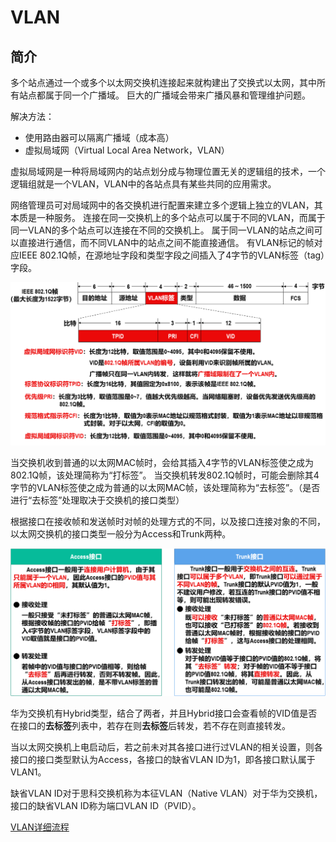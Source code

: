 # VLAN

## 简介

多个站点通过一个或多个以太网交换机连接起来就构建出了交换式以太网，其中所有站点都属于同一个广播域。
巨大的广播域会带来广播风暴和管理维护问题。

解决方法：

* 使用路由器可以隔离广播域（成本高）
* 虚拟局域网（Virtual Local Area Network，VLAN）

虚拟局域网是一种将局域网内的站点划分成与物理位置无关的逻辑组的技术，一个逻辑组就是一个VLAN，VLAN中的各站点具有某些共同的应用需求。

网络管理员可对局域网中的各交换机进行配置来建立多个逻辑上独立的VLAN，其本质是一种服务。
连接在同一交换机上的多个站点可以属于不同的VLAN，而属于同一VLAN的多个站点可以连接在不同的交换机上。
属于同一VLAN的站点之间可以直接进行通信，而不同VLAN中的站点之间不能直接通信。
有VLAN标记的帧对应IEEE 802.1Q帧，在源地址字段和类型字段之间插入了4字节的VLAN标签（tag）字段。

![IEEE 802.1Q](图片/VLAN-IEEE802.1Q.png)

当交换机收到普通的以太网MAC帧时，会给其插入4字节的VLAN标签使之成为802.1Q帧，该处理简称为“打标签”。
当交换机转发802.1Q帧时，可能会删除其4字节的VLAN标签使之成为普通的以太网MAC帧，该处理简称为“去标签”。（是否进行“去标签”处理取决于交换机的接口类型）

根据接口在接收帧和发送帧时对帧的处理方式的不同，以及接口连接对象的不同，以太网交换机的接口类型一般分为Access和Trunk两种。

![交换机接口类型](图片/VLAN-交换机接口类型.png)

华为交换机有Hybrid类型，结合了两者，并且Hybrid接口会查看帧的VID值是否在接口的**去标签**列表中，若存在则**去标签**后转发，若不存在则直接转发。

当以太网交换机上电启动后，若之前未对其各接口进行过VLAN的相关设置，则各接口的接口类型默认为Access，各接口的缺省VLAN ID为1，即各接口默认属于VLAN1。

缺省VLAN ID对于思科交换机称为本征VLAN（Native VLAN）对于华为交换机，接口的缺省VLAN ID称为端口VLAN ID（PVID）。

[VLAN详细流程](https://www.bilibili.com/video/BV1c4411d7jb?p=40)
